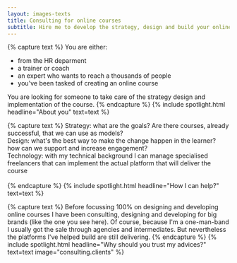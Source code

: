 ```yaml
---
layout: images-texts
title: Consulting for online courses
subtitle: Hire me to develop the strategy, design and build your online course.
---
```



{% capture text %}
	You are either:
	<ul>
		<li>from the HR deparment</li>
		<li>a trainer or coach</li>
		<li>an expert who wants to reach a thousands of people</li>
		<li>you've been tasked of creating an online course</li>
	</ul>
	You are looking for someone to take care of the strategy design and implementation of the course.
{% endcapture %}
{% include spotlight.html headline="About you" text=text %}

{% capture text %}
	Strategy: what are the goals? Are there courses, already successful, that we can use as models?<br>
	Design: what's the best way to make the change happen in the learner? how can we support and increase engagement?<br>
	Technology: with my technical background I can manage specialised freelancers that can implement the actual platform that will deliver the course<br><br>
{% endcapture %}
{% include spotlight.html headline="How I can help?" text=text %}

{% capture text %}
	Before focussing 100% on designing and developing online courses I have been consulting, designing and developing for big brands (like the one you see here). Of course, because I'm a one-man-band I usually got the sale through agencies and intermediates. But nevertheless the platforms I've helped build are still delivering.
{% endcapture %}
{% include spotlight.html headline="Why should you trust my advices?" text=text image="consulting.clients" %}